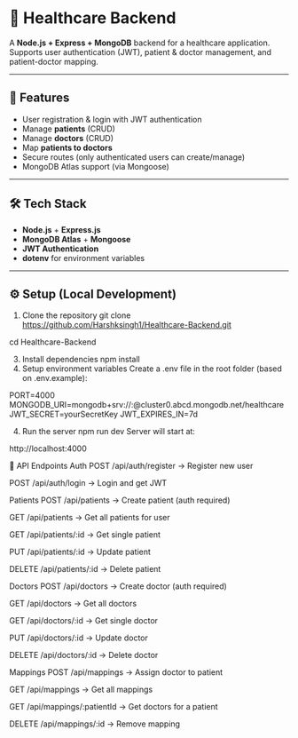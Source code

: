# 🏥 Healthcare Backend

A **Node.js + Express + MongoDB** backend for a healthcare application.  
Supports user authentication (JWT), patient & doctor management, and patient-doctor mapping.

---

## 🚀 Features
- User registration & login with JWT authentication
- Manage **patients** (CRUD)
- Manage **doctors** (CRUD)
- Map **patients to doctors**
- Secure routes (only authenticated users can create/manage)
- MongoDB Atlas support (via Mongoose)

---

## 🛠 Tech Stack
- **Node.js** + **Express.js**
- **MongoDB Atlas** + **Mongoose**
- **JWT Authentication**
- **dotenv** for environment variables

---

## ⚙️ Setup (Local Development)

 1. Clone the repository
git clone https://github.com/Harshksingh1/Healthcare-Backend.git

cd Healthcare-Backend


3. Install dependencies
npm install
4. Setup environment variables
Create a .env file in the root folder (based on .env.example):

PORT=4000
MONGODB_URI=mongodb+srv://<user>:<password>@cluster0.abcd.mongodb.net/healthcare
JWT_SECRET=yourSecretKey
JWT_EXPIRES_IN=7d

4. Run the server
npm run dev
Server will start at:

http://localhost:4000

🔑 API Endpoints
Auth
POST /api/auth/register → Register new user

POST /api/auth/login → Login and get JWT

Patients
POST /api/patients → Create patient (auth required)

GET /api/patients → Get all patients for user

GET /api/patients/:id → Get single patient

PUT /api/patients/:id → Update patient

DELETE /api/patients/:id → Delete patient

Doctors
POST /api/doctors → Create doctor (auth required)

GET /api/doctors → Get all doctors

GET /api/doctors/:id → Get single doctor

PUT /api/doctors/:id → Update doctor

DELETE /api/doctors/:id → Delete doctor

Mappings
POST /api/mappings → Assign doctor to patient

GET /api/mappings → Get all mappings

GET /api/mappings/:patientId → Get doctors for a patient

DELETE /api/mappings/:id → Remove mapping

